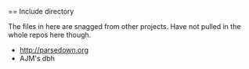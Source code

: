 == Include directory

The files in here are snagged from other projects.
Have not pulled in the whole repos here though.

* http://parsedown.org
* AJM's dbh
